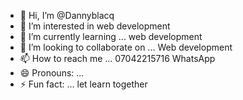 - 👋 Hi, I’m @Dannyblacq
- 👀 I’m interested in  web development 
- 🌱 I’m currently learning ... web development 
- 💞️ I’m looking to collaborate on ... Web development 
- 📫 How to reach me ... 07042215716 WhatsApp 
- 😄 Pronouns: ...
- ⚡ Fun fact: ... let learn together 

<!---
Dannyblacq/Dannyblacq is a ✨ special ✨ repository because its `README.md` (this file) appears on your GitHub profile.
You can click the Preview link to take a look at your changes.
--->
